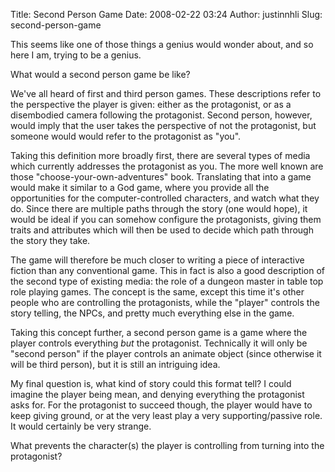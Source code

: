 Title: Second Person Game
Date: 2008-02-22 03:24
Author: justinnhli
Slug: second-person-game

This seems like one of those things a genius would wonder about, and so
here I am, trying to be a genius.

What would a second person game be like?

We've all heard of first and third person games. These descriptions
refer to the perspective the player is given: either as the protagonist,
or as a disembodied camera following the protagonist. Second person,
however, would imply that the user takes the perspective of not the
protagonist, but someone would would refer to the protagonist as "you".

Taking this definition more broadly first, there are several types of
media which currently addresses the protagonist as you. The more well
known are those "choose-your-own-adventures" book. Translating that into
a game would make it similar to a God game, where you provide all the
opportunities for the computer-controlled characters, and watch what
they do. Since there are multiple paths through the story (one would
hope), it would be ideal if you can somehow configure the protagonists,
giving them traits and attributes which will then be used to decide
which path through the story they take.

The game will therefore be much closer to writing a piece of interactive
fiction than any conventional game. This in fact is also a good
description of the second type of existing media: the role of a dungeon
master in table top role playing games. The concept is the same, except
this time it's other people who are controlling the protagonists, while
the "player" controls the story telling, the NPCs, and pretty much
everything else in the game.

Taking this concept further, a second person game is a game where the
player controls everything <span style="font-style:italic;">but</span>
the protagonist. Technically it will only be "second person" if the
player controls an animate object (since otherwise it will be third
person), but it is still an intriguing idea.

My final question is, what kind of story could this format tell? I could
imagine the player being mean, and denying everything the protagonist
asks for. For the protagonist to succeed though, the player would have
to keep giving ground, or at the very least play a very
supporting/passive role. It would certainly be very strange.

What prevents the character(s) the player is controlling from turning
into the protagonist?

